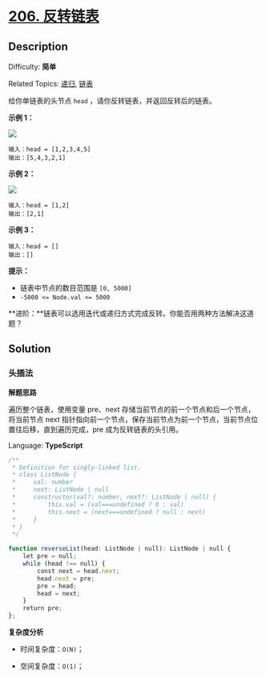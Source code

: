 # [206\. 反转链表](https://leetcode.cn/problems/reverse-linked-list/)

## Description

Difficulty: **简单**  

Related Topics: [递归](https://leetcode.cn/tag/recursion/), [链表](https://leetcode.cn/tag/linked-list/)

给你单链表的头节点 `head` ，请你反转链表，并返回反转后的链表。

**示例 1：**

![](https://assets.leetcode.com/uploads/2021/02/19/rev1ex1.jpg)

```
输入：head = [1,2,3,4,5]
输出：[5,4,3,2,1]
```

**示例 2：**

![](https://assets.leetcode.com/uploads/2021/02/19/rev1ex2.jpg)

```
输入：head = [1,2]
输出：[2,1]
```

**示例 3：**

```
输入：head = []
输出：[]
```

**提示：**

* 链表中节点的数目范围是 `[0, 5000]`
* `-5000 <= Node.val <= 5000`

**进阶：**链表可以选用迭代或递归方式完成反转。你能否用两种方法解决这道题？

## Solution

### 头插法

**解题思路**

遍历整个链表，使用变量 pre、next 存储当前节点的前一个节点和后一个节点，将当前节点 next 指针指向前一个节点，保存当前节点为前一个节点，当前节点位置往后移，直到遍历完成，pre 成为反转链表的头引用。

Language: **TypeScript**

```typescript
/**
 * Definition for singly-linked list.
 * class ListNode {
 *     val: number
 *     next: ListNode | null
 *     constructor(val?: number, next?: ListNode | null) {
 *         this.val = (val===undefined ? 0 : val)
 *         this.next = (next===undefined ? null : next)
 *     }
 * }
 */

function reverseList(head: ListNode | null): ListNode | null {
    let pre = null;
    while (head !== null) {
        const next = head.next;
        head.next = pre;
        pre = head;
        head = next;
    }
    return pre;
};
```

**复杂度分析**

- 时间复杂度：`O(N)`；

- 空间复杂度：`O(1)`；
